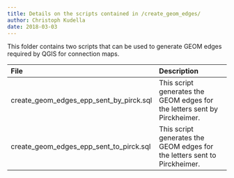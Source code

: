 ```yaml
---
title: Details on the scripts contained in /create_geom_edges/
author: Christoph Kudella
date: 2018-03-03
---
```

This folder contains two scripts that can be used to generate GEOM edges required by QGIS for connection maps.

| File | Description |
| :------------- | :------------- |
| create_geom_edges_epp_sent_by_pirck.sql | This script generates the GEOM edges for the letters sent by Pirckheimer. |
| create_geom_edges_epp_sent_to_pirck.sql | This script generates the GEOM edges for the letters sent to Pirckheimer. |
